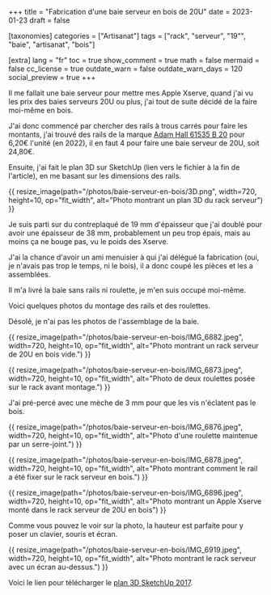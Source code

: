 +++
title = "Fabrication d'une baie serveur en bois de 20U"
date = 2023-01-23
draft = false

[taxonomies]
categories = ["Artisanat"]
tags = ["rack", "serveur", "19\"", "baie", "artisanat", "bois"]

[extra]
lang = "fr"
toc = true
show_comment = true
math = false
mermaid = false
cc_license = true
outdate_warn = false
outdate_warn_days = 120
social_preview = true
+++

Il me fallait une baie serveur pour mettre mes Apple Xserve, quand j'ai vu les prix des baies serveurs 20U ou plus, j'ai tout de suite décidé de la faire moi-même en bois.

<!-- more -->

J'ai donc commencé par chercher des rails à trous carrés pour faire les montants, j'ai trouvé des rails de la marque [Adam Hall 61535 B 20](https://www.bax-shop.fr/pieces-pour-flight-case/adam-hall-61535b20-heavy-duty-rack-strip-profile-rack-noir-20u) pour 6,20€ l'unité (en 2022), il en faut 4 pour faire une baie serveur de 20U, soit 24,80€.

Ensuite, j'ai fait le plan 3D sur SketchUp (lien vers le fichier à la fin de l'article), en me basant sur les dimensions des rails.

{{ resize_image(path="/photos/baie-serveur-en-bois/3D.png", width=720, height=10, op="fit_width", alt="Photo montrant un plan 3D du rack serveur") }}

Je suis parti sur du contreplaqué de 19 mm d'épaisseur que j'ai doublé pour avoir une épaisseur de 38 mm, probablement un peu trop épais, mais au moins ça ne bouge pas, vu le poids des Xserve.

J'ai la chance d'avoir un ami menuisier à qui j'ai délégué la fabrication (oui, je n'avais pas trop le temps, ni le bois), il a donc coupé les pièces et les a assemblées.

Il m'a livré la baie sans rails ni roulette, je m'en suis occupé moi-même.

Voici quelques photos du montage des rails et des roulettes.

Désolé, je n'ai pas les photos de l'assemblage de la baie.

{{ resize_image(path="/photos/baie-serveur-en-bois/IMG_6882.jpeg", width=720, height=10, op="fit_width", alt="Photo montrant un rack serveur de 20U en bois vide.") }}

{{ resize_image(path="/photos/baie-serveur-en-bois/IMG_6873.jpeg", width=720, height=10, op="fit_width", alt="Photo de deux roulettes posée sur le rack avant montage.") }}

J'ai pré-percé avec une mèche de 3 mm pour que les vis n'éclatent pas le bois.

{{ resize_image(path="/photos/baie-serveur-en-bois/IMG_6876.jpeg", width=720, height=10, op="fit_width", alt="Photo d'une roulette maintenue par un serre-joint.") }}

{{ resize_image(path="/photos/baie-serveur-en-bois/IMG_6878.jpeg", width=720, height=10, op="fit_width", alt="Photo montrant comment le rail a été fixer sur le rack serveur en bois.") }}

{{ resize_image(path="/photos/baie-serveur-en-bois/IMG_6896.jpeg", width=720, height=10, op="fit_width", alt="Photo montrant un Apple Xserve monté dans le rack serveur de 20U en bois") }}

Comme vous pouvez le voir sur la photo, la hauteur est parfaite pour y poser un clavier, souris et écran.

{{ resize_image(path="/photos/baie-serveur-en-bois/IMG_6919.jpeg", width=720, height=10, op="fit_width", alt="Photo montrant le rack serveur avec un écran au-dessus.") }}

Voici le lien pour télécharger le [plan 3D SketchUp 2017](/files/rack-server-v2.skp).
